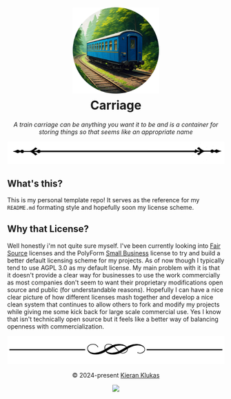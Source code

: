 <h1 align="center">
    <img src="https://raw.githubusercontent.com/taciturnaxolotl/carriage/master/.github/images/carriage.webp" width="200" alt="Logo"/><br/>
    <img src="https://raw.githubusercontent.com/taciturnaxolotl/carriage/master/.github/images/transparent.png" height="30" width="0px"/>
    <span>Carriage</span>
    <img src="https://raw.githubusercontent.com/taciturnaxolotl/carriage/master/.github/images/transparent.png" height="30" width="0px"/>
</h1>

<p align="center">
    <i>A train carriage can be anything you want it to be and is a container for storing things so that seems like an appropriate name</i>
</p>

<p align="center">
	<img src="https://raw.githubusercontent.com/taciturnaxolotl/carriage/master/.github/images/line-break-thin.svg" />
</p>

## What's this?

This is my personal template repo! It serves as the reference for my `README.md` formating style and hopefully soon my license scheme.

## Why that License?

Well honestly i'm not quite sure myself. I've been currently looking into [Fair Source](https://fair.io/licenses/) licenses and the PolyForm [Small Business](https://polyformproject.org/licenses/small-business/1.0.0/) license to try and build a better default licensing scheme for my projects. As of now though I typically tend to use AGPL 3.0 as my default license. My main problem with it is that it doesn't provide a clear way for businesses to use the work commercially as most companies don't seem to want their proprietary modifications open source and public (for understandable reasons). Hopefully I can have a nice clear picture of how different licenses mash together and develop a nice clean system that continues to allow others to fork and modify my projects while giving me some kick back for large scale commercial use. Yes I know that isn't technically open source but it feels like a better way of balancing openness with commercialization.

<p align="center">
	<img src="https://raw.githubusercontent.com/taciturnaxolotl/carriage/master/.github/images/line-break.svg" />
</p>

<p align="center">
	&copy 2024-present <a href="https://github.com/taciturnaxolotl">Kieran Klukas</a>
</p>

<p align="center">
	<a href="https://github.com/taciturnaxolotl/carriage/blob/master/LICENSE.md"><img src="https://img.shields.io/static/v1.svg?style=for-the-badge&label=License&message=AGPL 3.0&logoColor=d9e0ee&colorA=363a4f&colorB=b7bdf8"/></a>
</p>
